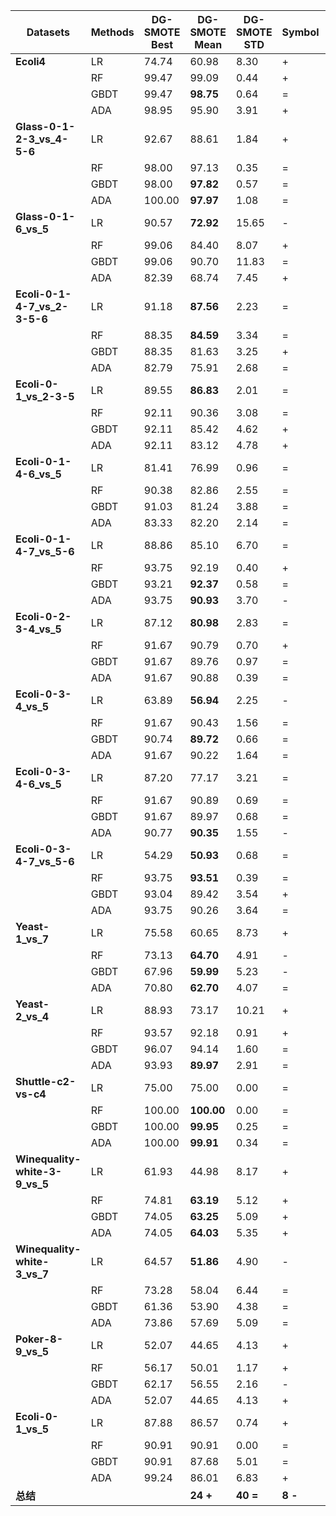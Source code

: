 | Datasets                              | Methods | DG-SMOTE Best | DG-SMOTE Mean | DG-SMOTE STD | Symbol | MTGP-SMOTE Best | MTGP-SMOTE Mean | MTGP-SMOTE STD |
|---------------------------------------|---------|--------------|---------------|--------------|--------|-----------------|-----------------|----------------|
| **Ecoli4**                            | LR      | 74.74        | 60.98         | 8.30         | +      | 78.95           | **76.05**       | 1.74           |
|                                       | RF      | 99.47        | 99.09         | 0.44         | +      | 99.47           | **99.33**       | 0.31           |
|                                       | GBDT    | 99.47        | **98.75**     | 0.64         | =      | 99.47           | 98.58           | 1.64           |
|                                       | ADA     | 98.95        | 95.90         | 3.91         | +      | 99.47           | **97.59**       | 2.98           |
| **Glass-0-1-2-3_vs_4-5-6**            | LR      | 92.67        | 88.61         | 1.84         | +      | 96              | **95.31**       | 1.26           |
|                                       | RF      | 98.00        | 97.13         | 0.35         | =      | 100             | **97.22**       | 0.75           |
|                                       | GBDT    | 98.00        | **97.82**     | 0.57         | =      | 98              | 97.73           | 0.52           |
|                                       | ADA     | 100.00       | **97.97**     | 1.08         | =      | 99              | **97.97**       | 0.85           |
| **Glass-0-1-6_vs_5**                  | LR      | 90.57        | **72.92**     | 15.65        | -      | 78.3            | 54.97           | 5.7            |
|                                       | RF      | 99.06        | 84.40         | 8.07         | +      | 99.06           | **87.34**       | 11.4           |
|                                       | GBDT    | 99.06        | 90.70         | 11.83        | =      | 99.06           | **91.94**       | 12.36          |
|                                       | ADA     | 82.39        | 68.74         | 7.45         | +      | 99.06           | **77.75**       | 15.63          |
| **Ecoli-0-1-4-7_vs_2-3-5-6**          | LR      | 91.18        | **87.56**     | 2.23         | =      | 90.64           | 87.25           | 2.03           |
|                                       | RF      | 88.35        | **84.59**     | 3.34         | =      | 88.35           | 83.98           | 4.77           |
|                                       | GBDT    | 88.35        | 81.63         | 3.25         | +      | 88.35           | **84.79**       | 3.47           |
|                                       | ADA     | 82.79        | 75.91         | 2.68         | =      | 87.8            | **76.6**        | 3.71           |
| **Ecoli-0-1_vs_2-3-5**                | LR      | 89.55        | **86.83**     | 2.01         | =      | 90.3            | 86.27           | 2.37           |
|                                       | RF      | 92.11        | 90.36         | 3.08         | =      | 92.11           | **90.64**       | 2.68           |
|                                       | GBDT    | 92.11        | 85.42         | 4.62         | +      | 92.11           | **89.08**       | 3.47           |
|                                       | ADA     | 92.11        | 83.12         | 4.78         | +      | 92.11           | **87.9**        | 4.73           |
| **Ecoli-0-1-4-6_vs_5**                | LR      | 81.41        | 76.99         | 0.96         | =      | 84.62           | **77.31**       | 1.78           |
|                                       | RF      | 90.38        | 82.86         | 2.55         | =      | 91.03           | **83.23**       | 2.12           |
|                                       | GBDT    | 91.03        | 81.24         | 3.88         | =      | 91.67           | **81.75**       | 4.22           |
|                                       | ADA     | 83.33        | 82.20         | 2.14         | =      | 91.03           | **83.18**       | 3.06           |
| **Ecoli-0-1-4-7_vs_5-6**              | LR      | 88.86        | 85.10         | 6.70         | =      | 88.86           | **86.67**       | 1.17           |
|                                       | RF      | 93.75        | 92.19         | 0.40         | +      | 93.21           | **92.45**       | 0.39           |
|                                       | GBDT    | 93.21        | **92.37**     | 0.58         | =      | 92.66           | 92.1            | 0.56           |
|                                       | ADA     | 93.75        | **90.93**     | 3.70         | -      | 93.75           | 88.57           | 3.67           |
| **Ecoli-0-2-3-4_vs_5**                | LR      | 87.12        | **80.98**     | 2.83         | =      | 86.36           | 80.28           | 2.73           |
|                                       | RF      | 91.67        | 90.79         | 0.70         | +      | 100             | **92.08**       | 2.95           |
|                                       | GBDT    | 91.67        | 89.76         | 0.97         | =      | 98.18           | **90.04**       | 2.45           |
|                                       | ADA     | 91.67        | 90.88         | 0.39         | =      | 100             | **92.39**       | 3.53           |
| **Ecoli-0-3-4_vs_5**                  | LR      | 63.89        | **56.94**     | 2.25         | -      | 58.33           | 55.46           | 1.56           |
|                                       | RF      | 91.67        | 90.43         | 1.56         | =      | 99.07           | **91.02**       | 2.26           |
|                                       | GBDT    | 90.74        | **89.72**     | 0.66         | =      | 91.67           | 89.44           | 1.32           |
|                                       | ADA     | 91.67        | 90.22         | 1.64         | =      | 100             | **91.91**       | 3.48           |
| **Ecoli-0-3-4-6_vs_5**                | LR      | 87.20        | 77.17         | 3.21         | =      | 83.93           | **77.65**       | 2.88           |
|                                       | RF      | 91.67        | 90.89         | 0.69         | =      | 100             | **92.03**       | 2.93           |
|                                       | GBDT    | 91.67        | 89.97         | 0.68         | =      | 91.67           | **90.36**       | 1.17           |
|                                       | ADA     | 90.77        | **90.35**     | 1.55         | -      | 99.11           | 90.08           | 2.62           |
| **Ecoli-0-3-4-7_vs_5-6**              | LR      | 54.29        | **50.93**     | 0.68         | =      | 50.71           | 50.71           | 0              |
|                                       | RF      | 93.75        | **93.51**     | 0.39         | =      | 93.75           | 93.05           | 1.58           |
|                                       | GBDT    | 93.04        | 89.42         | 3.54         | +      | 93.75           | **90.79**       | 3.21           |
|                                       | ADA     | 93.75        | 90.26         | 3.64         | =      | 93.75           | **91.32**       | 3.04           |
| **Yeast-1_vs_7**                      | LR      | 75.58        | 60.65         | 8.73         | +      | 80.23           | **75.21**       | 1.76           |
|                                       | RF      | 73.13        | **64.70**     | 4.91         | -      | 72.35           | 62.19           | 4.66           |
|                                       | GBDT    | 67.96        | **59.99**     | 5.23         | -      | 61.63           | 56.74           | 2.79           |
|                                       | ADA     | 70.80        | **62.70**     | 4.07         | =      | 71.58           | 62.66           | 4.45           |
| **Yeast-2_vs_4**                      | LR      | 88.93        | 73.17         | 10.21        | +      | 85.6            | **83.85**       | 1.58           |
|                                       | RF      | 93.57        | 92.18         | 0.91         | +      | 94.64           | **92.91**       | 1.65           |
|                                       | GBDT    | 96.07        | 94.14         | 1.60         | =      | 96.07           | **94.23**       | 1.19           |
|                                       | ADA     | 93.93        | **89.97**     | 2.91         | =      | 94.29           | 89.25           | 3.72           |
| **Shuttle-c2-vs-c4**                  | LR      | 75.00        | 75.00         | 0.00         | =      | 100             | **79.91**       | 12.24          |
|                                       | RF      | 100.00       | **100.00**    | 0.00         | =      | 100             | 100             | 0              |
|                                       | GBDT    | 100.00       | **99.95**     | 0.25         | =      | 100             | 99.64           | 0.61           |
|                                       | ADA     | 100.00       | **99.91**     | 0.34         | =      | 100             | 99.82           | 0.47           |
| **Winequality-white-3-9_vs_5**        | LR      | 61.93        | 44.98         | 8.17         | +      | 56.64           | **52.41**       | 1.71           |
|                                       | RF      | 74.81        | **63.19**     | 5.12         | +      | 67.95           | 59.01           | 4.53           |
|                                       | GBDT    | 74.05        | **63.25**     | 5.09         | +      | 61.7            | 56.99           | 3.59           |
|                                       | ADA     | 74.05        | **64.03**     | 5.35         | +      | 68.06           | 60.23           | 4.79           |
| **Winequality-white-3_vs_7**          | LR      | 64.57        | **51.86**     | 4.90         | -      | 51.52           | 39.92           | 6.42           |
|                                       | RF      | 73.28        | 58.04         | 6.44         | =      | 74.62           | **63.16**       | 5.88           |
|                                       | GBDT    | 61.36        | 53.90         | 4.38         | =      | 66.48           | **61.21**       | 4.21           |
|                                       | ADA     | 73.86        | 57.69         | 5.09         | =      | 74.05           | **64.22**       | 5.34           |
| **Poker-8-9_vs_5**                    | LR      | 52.07        | 44.65         | 4.13         | +      | 49.16           | **46.78**       | 1.39           |
|                                       | RF      | 56.17        | 50.01         | 1.17         | +      | 62.01           | **55.5**        | 3.27           |
|                                       | GBDT    | 62.17        | 56.55         | 2.16         | -      | 67.29           | **57.02**       | 3.29           |
|                                       | ADA     | 52.07        | 44.65         | 4.13         | +      | 61.6            | **58.58**       | 2.99           |
| **Ecoli-0-1_vs_5**                    | LR      | 87.88        | 86.57         | 0.74         | +      | 88.64           | **87.46**       | 1              |
|                                       | RF      | 90.91        | 90.91         | 0.00         | =      | 91.67           | **90.95**       | 0.17           |
|                                       | GBDT    | 90.91        | 87.68         | 5.01         | =      | 99.24           | **88.45**       | 5.71           |
|                                       | ADA     | 99.24        | 86.01         | 6.83         | +      | 100             | **90.3**        | 5.28           |
| **总结**                              |         |              | **24 +**      | **40 =**     | **8 -**|                 |                 |                |
